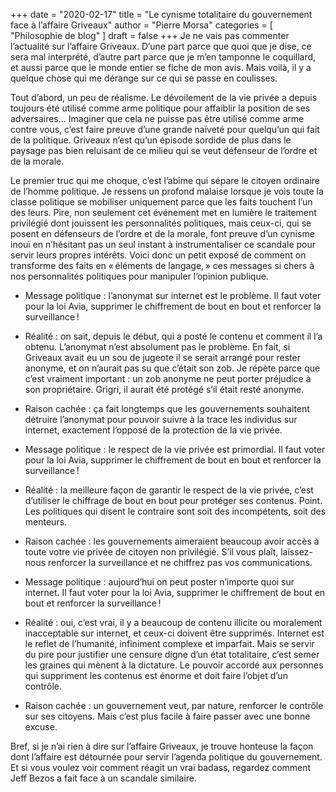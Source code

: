 +++
date        = "2020-02-17"
title       = "Le cynisme totalitaire du gouvernement face à l’affaire Griveaux"
author      = "Pierre Morsa"
categories  = [ "Philosophie de blog" ]
draft       = false
+++
Je ne vais pas commenter l’actualité sur l’affaire Griveaux. D’une part parce que quoi que je dise, ce sera mal interprété, d’autre part parce que je m’en tamponne le coquillard, et aussi parce que le monde entier se fiche de mon avis. Mais voilà, il y a quelque chose qui me dérange sur ce qui se passe en coulisses.

Tout d’abord, un peu de réalisme. Le dévoilement de la vie privée a depuis toujours été utilisé comme arme politique pour affaiblir la position de ses adversaires… Imaginer que cela ne puisse pas être utilisé comme arme contre vous, c’est faire preuve d’une grande naïveté pour quelqu’un qui fait de la politique. Griveaux n’est qu’un épisode sordide de plus dans le paysage pas bien reluisant de ce milieu qui se veut défenseur de l’ordre et de la morale.

Le premier truc qui me choque, c’est l’abîme qui sépare le citoyen ordinaire de l’homme politique. Je ressens un profond malaise lorsque je vois toute la classe politique se mobiliser uniquement parce que les faits touchent l’un des leurs. Pire, non seulement cet événement met en lumière le traitement privilégié dont jouissent les personnalités politiques, mais ceux-ci, qui se posent en défenseurs de l’ordre et de la morale, font preuve d’un cynisme inouï en n’hésitant pas un seul instant à instrumentaliser ce scandale pour servir leurs propres intérêts. Voici donc un petit exposé de comment on transforme des faits en « éléments de langage, » ces messages si chers à nos personnalités politiques pour manipuler l’opinion publique.

* Message politique : l’anonymat sur internet est le problème. Il faut voter pour la loi Avia, supprimer le chiffrement de bout en bout et renforcer la surveillance !
* Réalité : on sait, depuis le début, qui a posté le contenu et comment il l’a obtenu. L’anonymat n’est absolument pas le problème. En fait, si Griveaux avait eu un sou de jugeote il se serait arrangé pour rester anonyme, et on n’aurait pas su que c’était son zob. Je répète parce que c’est vraiment important : un zob anonyme ne peut porter préjudice à son propriétaire. Grigri, il aurait été protégé s’il était resté anonyme.
* Raison cachée : ça fait longtemps que les gouvernements souhaitent détruire l’anonymat pour pouvoir suivre à la trace les individus sur internet, exactement l’opposé de la protection de la vie privée.

* Message politique : le respect de la vie privée est primordial. Il faut voter pour la loi Avia, supprimer le chiffrement de bout en bout et renforcer la surveillance !
* Réalité : la meilleure façon de garantir le respect de la vie privée, c’est d’utiliser le chiffrage de bout en bout pour protéger ses contenus. Point. Les politiques qui disent le contraire sont soit des incompétents, soit des menteurs.
* Raison cachée : les gouvernements aimeraient beaucoup avoir accès à toute votre vie privée de citoyen non privilégié. S’il vous plaît, laissez-nous renforcer la surveillance et ne chiffrez pas vos communications.

* Message politique : aujourd’hui on peut poster n’importe quoi sur internet. Il faut voter pour la loi Avia, supprimer le chiffrement de bout en bout et renforcer la surveillance !
* Réalité : oui, c’est vrai, il y a beaucoup de contenu illicite ou moralement inacceptable sur internet, et ceux-ci doivent être supprimés. Internet est le reflet de l’humanité, infiniment complexe et imparfait. Mais se servir du pire pour justifier une censure digne d’un état totalitaire, c’est semer les graines qui mènent à la dictature. Le pouvoir accordé aux personnes qui suppriment les contenus est énorme et doit faire l’objet d’un contrôle.
* Raison cachée : un gouvernement veut, par nature, renforcer le contrôle sur ses citoyens. Mais c’est plus facile à faire passer avec une bonne excuse. 

Bref, si je n’ai rien à dire sur l’affaire Griveaux, je trouve honteuse la façon dont l’affaire est détournée pour servir l’agenda politique du gouvernement. Et si vous voulez voir comment réagit un vrai badass, regardez comment Jeff Bezos a fait face à un scandale similaire.
